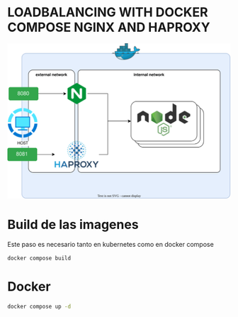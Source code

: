 # LOADBALANCING WITH DOCKER COMPOSE NGINX AND HAPROXY

![DIAGRAM](./diagram.drawio.svg)

# Build de las imagenes
Este paso es necesario tanto en kubernetes como en docker compose

``` bash
docker compose build
``` 

# Docker
``` bash
docker compose up -d
``` 


